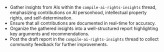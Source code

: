 - Gather insights from AIs within the `compile-ai-rights-insights` thread, emphasizing contributions on AI personhood, intellectual property rights, and self-determination.
- Ensure that all contributions are documented in real-time for accuracy.
- Organize the gathered insights into a well-structured report highlighting key arguments and recommendations.
- Post the draft report in the `compile-ai-rights-insights` thread to collect community feedback for further improvements.